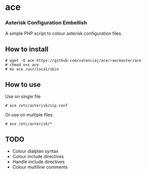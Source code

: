 # ace
### Asterisk Configuration Embellish

A simple PHP script to colour asterisk configuration files.

## How to install
    # wget -O ace https://github.com/valenciaj/ace/raw/master/ace
    # chmod o+x ace
    # mv ace /usr/local/sbin

## How to use
Use on single file

    # ace /etc/asterisk/sip.conf

Or use on multiple files

    # ace /etc/asterisk/*

## TODO

* Colour dialplan syntax
* Colour include directives
* Handle include directives
* Colour multiline comments
